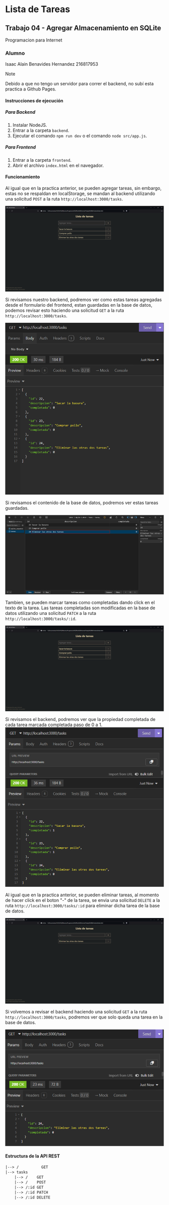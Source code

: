 # Lista de Tareas
## Trabajo 04 - Agregar Almacenamiento en SQLite

Programacion para Internet

### Alumno
Isaac Alain Benavides Hernandez
216817953

> [!NOTE]  
> Debido a que no tengo un servidor para correr el backend, no subí esta practica a Github Pages.

#### Instrucciones de ejecución
##### Para Backend
1. Instalar NodeJS.
2. Entrar a la carpeta `backend`.
3. Ejecutar el comando `npm run dev` o el comando `node src/app.js`.

##### Para Frontend
1. Entrar a la carpeta `frontend`.
2. Abrir el archivo `index.html` en el navegador.

#### Funcionamiento
Al igual que en la practica anterior, se pueden agregar tareas, sin embargo, estas no se respaldan en localStorage, se mandan al backend utilizando una solicitud `POST` a la ruta `http://localhost:3000/tasks`.

![Agregando una tarea a la lista](images/01.png)

Si revisamos nuestro backend, podremos ver como estas tareas agregadas desde el formulario del frontend, estan guardadas en la base de datos, podemos revisar esto haciendo una solicitud `GET` a la ruta `http://localhost:3000/tasks`.

![Solicitud GET a /tasks ](images/02.png)

Si revisamos el contenido de la base de datos, podremos ver estas tareas guardadas.

![Revisando el contenido de la tabla tareas](images/03.png)

Tambien, se pueden marcar tareas como completadas dando click en el texto de la tarea. Las tareas completadas son modificadas en la base de datos utilizando una solicitud `PATCH` a la ruta `http://localhost:3000/tasks/:id`.

![Completando 2 tareas de la lista](images/04.png)

Si revisamos el backend, podremos ver que la propiedad completada de cada tarea marcada completada paso de 0 a 1.
![Solicitud GET a tasks para mostrar las modificaciones](images/05.png)

Al igual que en la practica anterior, se pueden eliminar tareas, al momento de hacer click en el boton "-" de la tarea, se envia una solicitud `DELETE` a la ruta `http://localhost:3000/tasks/:id` para eliminar dicha tarea de la base de datos.

![Eliminación de una tarea](images/06.png)

Si volvemos a revisar el backend haciendo una solicitud `GET` a la ruta `http://localhost:3000/tasks`, podremos ver que solo queda una tarea en la base de datos.

![Solicitud GET a tasks para mostrar las tareas restantes](images/07.png)


#### Estructura de la API REST
```
|--> /          GET
|--> tasks
    |--> /    GET
    |--> /    POST
    |--> /:id GET
    |--> /:id PATCH
    |--> /:id DELETE
```